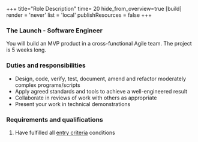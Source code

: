 +++
title="Role Description"
time= 20
hide_from_overview=true
[build]
  render = 'never'
  list = 'local'
  publishResources = false
+++

### The Launch - Software Engineer

You will build an MVP product in a cross-functional Agile team. The project is 5 weeks long.

### Duties and responsibilities

- Design, code, verify, test, document, amend and refactor moderately complex programs/scripts
- Apply agreed standards and tools to achieve a well-engineered result
- Collaborate in reviews of work with others as appropriate
- Present your work in technical demonstrations

### Requirements and qualifications

1. Have fulfilled all [entry criteria](https://launch.codeyourfuture.io/prep/#entry-criteria) conditions

